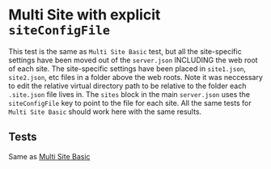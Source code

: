 # Multi Site with explicit `siteConfigFile`

This test is the same as `Multi Site Basic` test, but all the site-specific settings have been moved out of the `server.json` INCLUDING the web root of each site. The site-specific settings have been placed in `site1.json`, `site2.json`, etc files in a folder above the web roots. Note it was neccessary to edit the relative virtual directory path to be relative to the folder each `.site.json` file lives in. The `sites` block in the main `server.json` uses the `siteConfigFile` key to point to the file for each site. All the same tests for `Multi Site Basic` should work here with the same results.

## Tests

Same as [Multi Site Basic](../multi-site-basic/Readme.md)